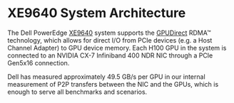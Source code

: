 # XE9640 System Architecture

The Dell PowerEdge [XE9640](https://www.delltechnologies.com/asset/en-us/products/servers/technical-support/poweredge-xe9640-spec-sheet.pdf) system supports the [GPUDirect](https://developer.nvidia.com/gpudirect) RDMA™ technology, which allows for direct I/O from PCIe devices (e.g. a Host Channel Adapter) to GPU device memory.  Each H100 GPU in the system is connected to an NVIDIA CX-7 Infiniband 400 NDR NIC through a PCIe Gen5x16 connection.

Dell has measured approximately 49.5 GB/s per GPU in our internal measurement of P2P transfers between the NIC and the GPUs, which is enough to serve all benchmarks and scenarios.

